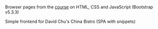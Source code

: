 Browser pages from the [course](https://www.coursera.org/learn/html-css-javascript-for-web-developers/home/week/1) on HTML, CSS and JavaScript (Bootstrap v5.3.3)

Simple frontend for David Chu's China Bistro (SPA with snippets)
